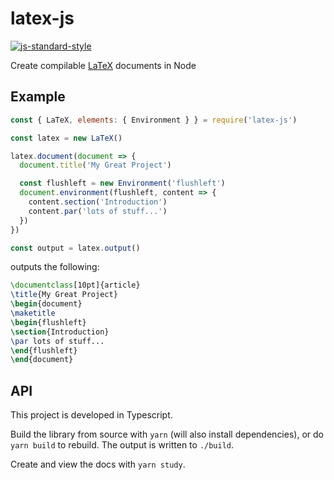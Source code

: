 # latex-js

[![js-standard-style](https://img.shields.io/badge/code_style-standard-f7df1e.svg?logo=javascript&logoColor=f7df1e)](https://github.com/standard/standard)

Create compilable [LaTeX](https://www.latex-project.org/) documents in Node

## Example

```js
const { LaTeX, elements: { Environment } } = require('latex-js')

const latex = new LaTeX()

latex.document(document => {
  document.title('My Great Project')

  const flushleft = new Environment('flushleft')
  document.environment(flushleft, content => {
    content.section('Introduction')
    content.par('lots of stuff...')
  })
})

const output = latex.output()
```
outputs the following:
```tex
\documentclass[10pt]{article}
\title{My Great Project}
\begin{document}
\maketitle
\begin{flushleft}
\section{Introduction}
\par lots of stuff...
\end{flushleft}
\end{document}
```

## API
This project is developed in Typescript.

Build the library from source with `yarn` (will also install dependencies), 
or do `yarn build` to rebuild. The output is written to `./build`.

Create and view the docs with `yarn study`.
